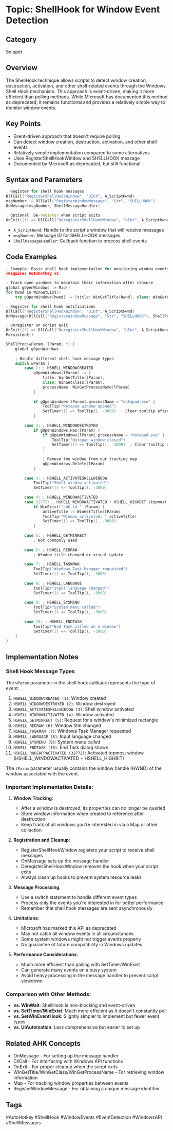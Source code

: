# Topic: ShellHook for Window Event Detection

## Category

Snippet

## Overview

The ShellHook technique allows scripts to detect window creation, destruction, activation, and other shell-related events through the Windows Shell Hook mechanism. This approach is event-driven, making it more efficient than polling methods. While Microsoft has documented this method as deprecated, it remains functional and provides a relatively simple way to monitor window events.

## Key Points

- Event-driven approach that doesn't require polling
- Can detect window creation, destruction, activation, and other shell events
- Relatively simple implementation compared to some alternatives
- Uses RegisterShellHookWindow and SHELLHOOK message
- Documented by Microsoft as deprecated, but still functional

## Syntax and Parameters

```cpp
; Register for shell hook messages
DllCall("RegisterShellHookWindow", "UInt", A_ScriptHwnd)
msgNumber := DllCall("RegisterWindowMessage", "Str", "SHELLHOOK")
OnMessage(msgNumber, ShellMessageHandler)

; Optional: De-register when script exits
OnExit((*) => DllCall("DeregisterShellHookWindow", "UInt", A_ScriptHwnd))
```

- `A_ScriptHwnd`: Handle to the script's window that will receive messages
- `msgNumber`: Message ID for SHELLHOOK messages
- `ShellMessageHandler`: Callback function to process shell events

## Code Examples

```cpp
; Example: Basic shell hook implementation for monitoring window events
#Requires AutoHotkey v2

; Track open windows to maintain their information after closure
global gOpenWindows := Map()
for hwnd in WinGetList()
    try gOpenWindows[hwnd] := {title: WinGetTitle(hwnd), class: WinGetClass(hwnd), processName: WinGetProcessName(hwnd)}

; Register for shell hook notifications
DllCall("RegisterShellHookWindow", "UInt", A_ScriptHwnd)
OnMessage(DllCall("RegisterWindowMessage", "Str", "SHELLHOOK"), ShellProc)

; Unregister on script exit
OnExit((*) => DllCall("DeregisterShellHookWindow", "UInt", A_ScriptHwnd))
Persistent()

ShellProc(wParam, lParam, *) {
    global gOpenWindows
    
    ; Handle different shell hook message types
    switch wParam {
        case 1: ; HSHELL_WINDOWCREATED
            gOpenWindows[lParam] := {
                title: WinGetTitle(lParam), 
                class: WinGetClass(lParam), 
                processName: WinGetProcessName(lParam)
            }
            
            if gOpenWindows[lParam].processName = "notepad.exe" {
                ToolTip("Notepad window opened")
                SetTimer(() => ToolTip(), -3000)  ; Clear tooltip after 3 seconds
            }
            
        case 2: ; HSHELL_WINDOWDESTROYED
            if gOpenWindows.Has(lParam) {
                if gOpenWindows[lParam].processName = "notepad.exe" {
                    ToolTip("Notepad window closed")
                    SetTimer(() => ToolTip(), -3000)  ; Clear tooltip after 3 seconds
                }
                
                ; Remove the window from our tracking map
                gOpenWindows.Delete(lParam)
            }
            
        case 3: ; HSHELL_ACTIVATESHELLWINDOW
            ToolTip("Shell window activated")
            SetTimer(() => ToolTip(), -3000)
            
        case 4: ; HSHELL_WINDOWACTIVATED
        case 32772: ; HSHELL_WINDOWACTIVATED + HSHELL_HIGHBIT (topmost windows)
            if WinExist("ahk_id " lParam) {
                activeTitle := WinGetTitle(lParam)
                ToolTip("Window activated: " activeTitle)
                SetTimer(() => ToolTip(), -3000)
            }
            
        case 5: ; HSHELL_GETMINRECT
            ; Not commonly used
            
        case 6: ; HSHELL_REDRAW
            ; Window title changed or visual update
            
        case 7: ; HSHELL_TASKMAN
            ToolTip("Windows Task Manager requested")
            SetTimer(() => ToolTip(), -3000)
            
        case 8: ; HSHELL_LANGUAGE
            ToolTip("Input language changed")
            SetTimer(() => ToolTip(), -3000)
            
        case 9: ; HSHELL_SYSMENU
            ToolTip("System menu called")
            SetTimer(() => ToolTip(), -3000)
            
        case 10: ; HSHELL_ENDTASK
            ToolTip("End Task called on a window")
            SetTimer(() => ToolTip(), -3000)
    }
}
```

## Implementation Notes

### Shell Hook Message Types

The `wParam` parameter in the shell hook callback represents the type of event:

1. `HSHELL_WINDOWCREATED (1)`: Window created
2. `HSHELL_WINDOWDESTROYED (2)`: Window destroyed
3. `HSHELL_ACTIVATESHELLWINDOW (3)`: Shell window activated
4. `HSHELL_WINDOWACTIVATED (4)`: Window activated
5. `HSHELL_GETMINRECT (5)`: Request for a window's minimized rectangle
6. `HSHELL_REDRAW (6)`: Window title changed
7. `HSHELL_TASKMAN (7)`: Windows Task Manager requested
8. `HSHELL_LANGUAGE (8)`: Input language changed
9. `HSHELL_SYSMENU (9)`: System menu called
10. `HSHELL_ENDTASK (10)`: End Task dialog shown
11. `HSHELL_RUDEAPPACTIVATED (32772)`: Activated topmost window (HSHELL_WINDOWACTIVATED + HSHELL_HIGHBIT)

The `lParam` parameter usually contains the window handle (HWND) of the window associated with the event.

### Important Implementation Details:

1. **Window Tracking**:
   - After a window is destroyed, its properties can no longer be queried
   - Store window information when created to reference after destruction
   - Keep track of all windows you're interested in via a Map or other collection

2. **Registration and Cleanup**:
   - RegisterShellHookWindow registers your script to receive shell messages
   - OnMessage sets up the message handler
   - DeregisterShellHookWindow removes the hook when your script exits
   - Always clean up hooks to prevent system resource leaks

3. **Message Processing**:
   - Use a switch statement to handle different event types
   - Process only the events you're interested in for better performance
   - Remember that shell hook messages are sent asynchronously

4. **Limitations**:
   - Microsoft has marked this API as deprecated
   - May not catch all window events in all circumstances
   - Some system windows might not trigger events properly
   - No guarantee of future compatibility in Windows updates

5. **Performance Considerations**:
   - Much more efficient than polling with SetTimer/WinExist
   - Can generate many events on a busy system
   - Avoid heavy processing in the message handler to prevent script slowdown

### Comparison with Other Methods:

- **vs. WinWait**: ShellHook is non-blocking and event-driven
- **vs. SetTimer/WinExist**: Much more efficient as it doesn't constantly poll
- **vs. SetWinEventHook**: Slightly simpler to implement but fewer event types
- **vs. UIAutomation**: Less comprehensive but easier to set up

## Related AHK Concepts

- OnMessage - For setting up the message handler
- DllCall - For interfacing with Windows API functions
- OnExit - For proper cleanup when the script exits
- WinGetTitle/WinGetClass/WinGetProcessName - For retrieving window information
- Map - For tracking window properties between events
- RegisterWindowMessage - For obtaining a unique message identifier

## Tags

#AutoHotkey #ShellHook #WindowEvents #EventDetection #WindowsAPI #ShellMessages